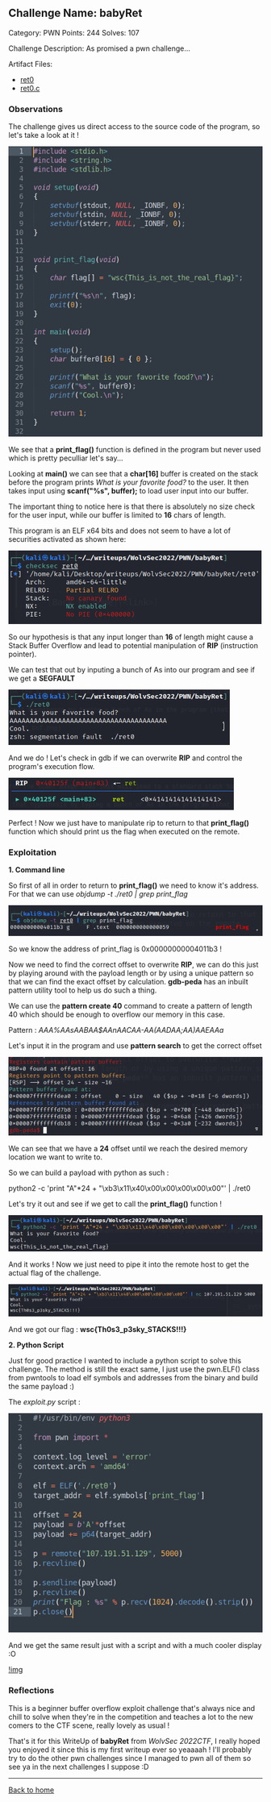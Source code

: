 ## Challenge Name: babyRet
Category: PWN
Points: 244
Solves: 107

Challenge Description: 
As promised a pwn challenge...

Artifact Files:
* [ret0](ret0)
* [ret0.c](ret0.c)

### Observations

The challenge gives us direct access to the source code of the program, so let's take a look at it !

![img](images/source.png)

We see that a **print_flag()** function is defined in the program but never used which is pretty peculliar let's say...

Looking at **main()** we can see that a **char[16]** buffer is created on the stack before the program prints *What is your favorite food?* to the user. It then takes input using **scanf("%s", buffer);** to load user input into our buffer.

The important thing to notice here is that there is absolutely no size check for the user input, while our buffer is limited to **16** chars of length. 

This program is an ELF x64 bits and does not seem to have a lot of securities activated as shown here:

![img](images/checksec.png)

So our hypothesis is that any input longer than **16** of length might cause a Stack Buffer Overflow and lead to potential manipulation of **RIP** (instruction pointer).

We can test that out by inputing a bunch of As into our program and see if we get a **SEGFAULT**

![img](images/test_bof.png)

And we do ! Let's check in gdb if we can overwrite **RIP** and control the program's execution flow.

![img](images/overflow_rip.png)

Perfect ! Now we just have to manipulate rip to return to that **print_flag()** function which should print us the flag when executed on the remote.

### Exploitation

**1. Command line**

So first of all in order to return to **print_flag()** we need to know it's address. For that we can use *objdump -t ./ret0 | grep print_flag* 

![img](images/print_flag_address.png)

So we know the address of print_flag is 0x00000000004011b3 !

Now we need to find the correct offset to overwrite **RIP**, we can do this just by playing around with the payload length or by using a unique pattern so that we can find the exact offset by calculation. **gdb-peda** has an inbuilt pattern utility tool to help us do such a thing.

We can use the **pattern create 40** command to create a pattern of length 40 which should be enough to overflow our memory in this case.

Pattern : 
*AAA%AAsAABAA$AAnAACAA-AA(AADAA;AA)AAEAAa*

Let's input it in the program and use **pattern search** to get the correct offset

![img](images/offset.png)

We can see that we have a **24** offset until we reach the desired memory location we want to write to.

So we can build a payload with python as such : 

python2 -c 'print "A"\*24 + "\xb3\x11\x40\x00\x00\x00\x00\x00"' | ./ret0

Let's try it out and see if we get to call the **print_flag()** function !

![img](images/commandlinewin.png)

And it works ! Now we just need to pipe it into the remote host to get the actual flag of the challenge.

![img](images/wouhouflagcmd.png)

And we got our flag : **wsc{Th0s3_p3sky_STACKS!!!}**

**2. Python Script**

Just for good practice I wanted to include a python script to solve this challenge. The method is still the exact same, I just use the pwn.ELF() class from pwntools to load elf symbols and addresses from the binary and build the same payload :)

The *exploit.py* script : 

![img](images/exploitscript.png)

And we get the same result just with a script and with a much cooler display :O

[!img](images/flagscript.png)

### Reflections

This is a beginner buffer overflow exploit challenge that's always nice and chill to solve when they're in the competition and teaches a lot to the new comers to the CTF scene, really lovely as usual !

That's it for this WriteUp of **babyRet** from *WolvSec 2022CTF*, I really hoped you enjoyed it since this is my first writeup ever so yeaaaah ! I'll probably try to do the other pwn challenges since I managed to pwn all of them so see ya in the next challenges I suppose :D

---
[Back to home](../README.md)